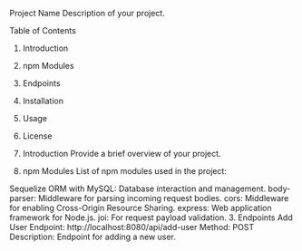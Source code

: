 Project Name
Description of your project.

Table of Contents
1. Introduction
2. npm Modules
3. Endpoints
4. Installation
5. Usage
6. License
1. Introduction
Provide a brief overview of your project.

2. npm Modules
List of npm modules used in the project:

Sequelize ORM with MySQL: Database interaction and management.
body-parser: Middleware for parsing incoming request bodies.
cors: Middleware for enabling Cross-Origin Resource Sharing.
express: Web application framework for Node.js.
joi: For request payload validation.
3. Endpoints
Add User
Endpoint: http://localhost:8080/api/add-user
Method: POST
Description: Endpoint for adding a new user.